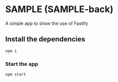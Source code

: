 # SAMPLE (SAMPLE-back)

A simple app to show the use of Fastify

## Install the dependencies
```bash
npm i
```

### Start the app
```bash
npm start
```
